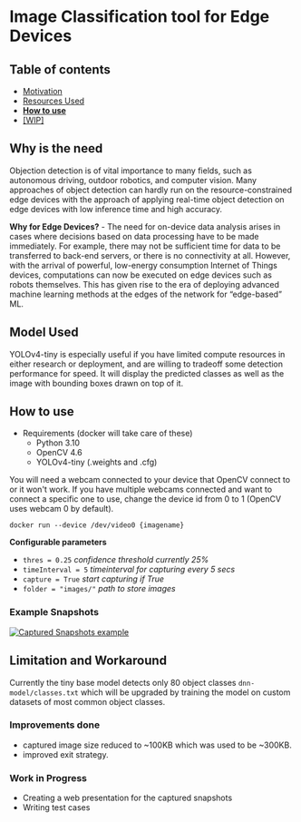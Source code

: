 # Image Classification tool for Edge Devices

## Table of contents

- [Motivation](#why-is-the-need)
- [Resources Used](#model-used)
- [**How to use**](#how-to-use)
- [[WIP]](#work-in-progress)

## Why is the need
Objection detection is of vital importance to many fields, such as autonomous driving, outdoor robotics, and computer vision. Many approaches of object detection can hardly run on the resource-constrained edge devices with the approach of applying real-time object detection on edge devices with low inference time and high accuracy. 

**Why for Edge Devices?** -
The need for on-device data analysis arises in cases where decisions based on data processing have to be made immediately. For example, there may not be sufficient time for data to be transferred to back-end servers, or there is no connectivity at all.
However, with the arrival of powerful, low-energy consumption Internet of Things devices, computations can now be executed on edge devices such as robots themselves. This has given rise to the era of deploying advanced machine learning methods at the edges of the network for “edge-based” ML.

## Model Used 
YOLOv4-tiny is especially useful if you have limited compute resources in either research or deployment, and are willing to tradeoff some detection performance for speed. It will display the predicted classes as well as the image with bounding boxes drawn on top of it.

## How to use
- Requirements (docker will take care of these)
  - Python 3.10
  - OpenCV 4.6
  - YOLOv4-tiny (.weights and .cfg)
  
You will need a webcam connected to your device that OpenCV connect to or it won't work. If you have multiple webcams connected and want to connect a specific one to use, change the device id from 0 to 1 (OpenCV uses webcam 0 by default).
```
docker run --device /dev/video0 {imagename}
```
**Configurable parameters**
- `thres = 0.25`        *confidence threshold currently 25%*
- `timeInterval = 5`    *timeinterval for capturing every 5 secs*
- `capture = True`      *start capturing if True*
- `folder = "images/"`  *path to store images*

### **Example Snapshots** 

[![Captured Snapshots example](http://img.youtube.com/vi/RHNfVsw2V7E/0.jpg)](http://www.youtube.com/watch?v=RHNfVsw2V7E)

## Limitation and Workaround
Currently the tiny base model detects only 80 object classes `dnn-model/classes.txt` which will be upgraded by training the model on custom datasets of most common object classes. 

### Improvements done
- captured image size reduced to ~100KB which was used to be ~300KB.
- improved exit strategy.

### Work in Progress
- Creating a web presentation for the captured snapshots
- Writing test cases
